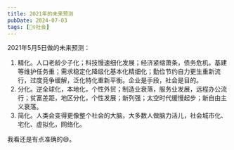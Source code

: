 ```yaml
---
title: 2021年的未来预测
pubDate: 2024-07-03
tags: [👯‍♀️社会]
---
```


2021年5月5日做的未来预测：

1. 精化。人口老龄少子化；科技慢速细化发展；经济紧缩萧条，债务危机，基建等维护任务重；需求稳定化降级化基本化精细化；勤俭节约自力更生重新流行，过度竞争缓解，泛化特化重新平衡。企业是手段，社会是目的。
2. 分化。逆全球化，本地化，个性外贸；制造业衰落，服务业发展，远程办公流行；贫富差距，地区分化，个性发展；新列强；太空时代缓慢起步；新自由主义衰落。
3. 简化。人类会变得更像整个社会的大脑，大多数人做脑力活儿，社会城市化、宅化、虚拟化，网络化。

我看还是有点准确的😄。
